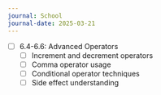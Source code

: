 ```yaml
---
journal: School
journal-date: 2025-03-21
---
```

- [ ] 6.4-6.6: Advanced Operators
	- [ ]  Increment and decrement operators
	- [ ]  Comma operator usage
	- [ ]  Conditional operator techniques
	- [ ]  Side effect understanding